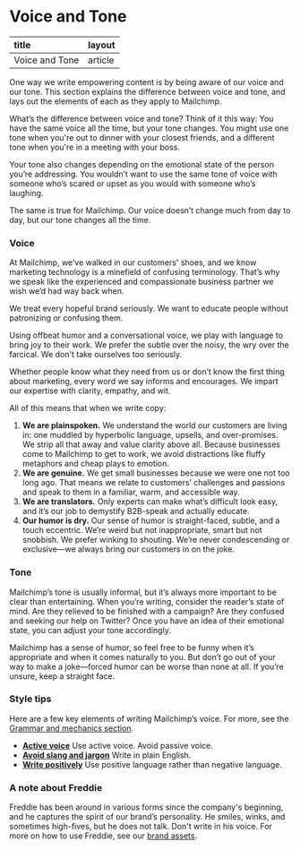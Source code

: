 # Voice and Tone



| title | layout |
| :--- | :--- |
| Voice and Tone | article |

One way we write empowering content is by being aware of our voice and our tone. This section explains the difference between voice and tone, and lays out the elements of each as they apply to Mailchimp.

What’s the difference between voice and tone? Think of it this way: You have the same voice all the time, but your tone changes. You might use one tone when you're out to dinner with your closest friends, and a different tone when you're in a meeting with your boss.

Your tone also changes depending on the emotional state of the person you’re addressing. You wouldn’t want to use the same tone of voice with someone who’s scared or upset as you would with someone who’s laughing.

The same is true for Mailchimp. Our voice doesn’t change much from day to day, but our tone changes all the time.

### Voice

At Mailchimp, we’ve walked in our customers' shoes, and we know marketing technology is a minefield of confusing terminology. That’s why we speak like the experienced and compassionate business partner we wish we’d had way back when.

We treat every hopeful brand seriously. We want to educate people without patronizing or confusing them.

Using offbeat humor and a conversational voice, we play with language to bring joy to their work. We prefer the subtle over the noisy, the wry over the farcical. We don't take ourselves too seriously.

Whether people know what they need from us or don’t know the first thing about marketing, every word we say informs and encourages. We impart our expertise with clarity, empathy, and wit.

All of this means that when we write copy:

1. **We are plainspoken.** We understand the world our customers are living in: one muddled by hyperbolic language, upsells, and over-promises. We strip all that away and value clarity above all. Because businesses come to Mailchimp to get to work, we avoid distractions like fluffy metaphors and cheap plays to emotion.
2. **We are genuine.** We get small businesses because we were one not too long ago. That means we relate to customers’ challenges and passions and speak to them in a familiar, warm, and accessible way.
3. **We are translators.** Only experts can make what’s difficult look easy, and it’s our job to demystify B2B-speak and actually educate.
4. **Our humor is dry.** Our sense of humor is straight-faced, subtle, and a touch eccentric. We’re weird but not inappropriate, smart but not snobbish. We prefer winking to shouting. We’re never condescending or exclusive—we always bring our customers in on the joke.

### Tone

Mailchimp’s tone is usually informal, but it’s always more important to be clear than entertaining. When you’re writing, consider the reader’s state of mind. Are they relieved to be finished with a campaign? Are they confused and seeking our help on Twitter? Once you have an idea of their emotional state, you can adjust your tone accordingly.

Mailchimp has a sense of humor, so feel free to be funny when it’s appropriate and when it comes naturally to you. But don’t go out of your way to make a joke—forced humor can be worse than none at all. If you’re unsure, keep a straight face.

### Style tips

Here are a few key elements of writing Mailchimp’s voice. For more, see the [Grammar and mechanics section](https://github.com/nebali/content-style-guide/blob/master/04-grammar-and-mechanics.html.md).

* [**Active voice**](https://github.com/nebali/content-style-guide/blob/master/04-grammar-and-mechanics.html.md/#header-3-active-voice) Use active voice. Avoid passive voice.
* [**Avoid slang and jargon**](https://github.com/nebali/content-style-guide/blob/master/04-grammar-and-mechanics.html.md/#header-3-slang-and-jargon) Write in plain English.
* [**Write positively**](https://github.com/nebali/content-style-guide/blob/master/04-grammar-and-mechanics.html.md/#header-3-write-positively) Use positive language rather than negative language.

### A note about Freddie

Freddie has been around in various forms since the company's beginning, and he captures the spirit of our brand’s personality. He smiles, winks, and sometimes high-fives, but he does not talk. Don't write in his voice. For more on how to use Freddie, see our [brand assets](https://mailchimp.com/about/brand-assets/).

